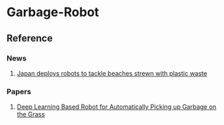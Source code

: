 # Garbage-Robot

## Reference
### News
1. [Japan deploys robots to tackle beaches strewn with plastic waste](https://asia.nikkei.com/Spotlight/Environment/Japan-deploys-robots-to-tackle-beaches-strewn-with-plastic-waste)

### Papers
1. [Deep Learning Based Robot for Automatically Picking up Garbage on the Grass](https://arxiv.org/pdf/1904.13034.pdf)
